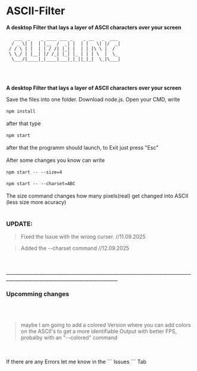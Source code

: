 # ASCII-Filter

**A desktop Filter that lays a layer of ASCII characters over your screen**


```
   ___  _    _ ____ ___ _    _ __   _  ___
  / _ \| |  | |__  /  _| |  | |   \| |/  _|
 / / \ | |  | | / /| |_| |  | | |\ \ |  /
 \ \_/ | |__| |/ /_| |_| |_ | | | \  |  \_
  \___/|____|_|____|___|_|_||_|_|  \_|\___|
```

<br>
<br>

**A desktop Filter that lays a layer of ASCII characters over your screen**

Save the files into one folder. Download node.js.
Open your CMD, write 
<br>
<br>
```npm install``` 
<br>
<br>
after that type 
<br>
<br>
```npm start```
<br>
<br>
after that the programm should launch, to Exit just press "Esc"
<br>
<br>
After some changes you know can write
<br>
<br>
```npm start -- --size=4```
<br>
<br> 
```npm start -- --charset=ABC```
<br>
<br> 
The size command changes how many pixels(real) get changed into ASCII (less size more acuracy)
<br>
<br>
### UPDATE:
> Fixed the Issue with the wrong curser. //11.09.2025


> Added the --charset command //12.09.2025
<br>
<br>
_____________________________________________________________________________________________________________________________


### Upcomming changes

<br>
<br>

> maybe I am going to add a colored Version where you can add colors on the ASCII's to get a more identifiable Output with better FPS, probalby with an "--colored" command

<br>
<br>
If there are any Errors let me know in the ``` Issues ``` Tab
